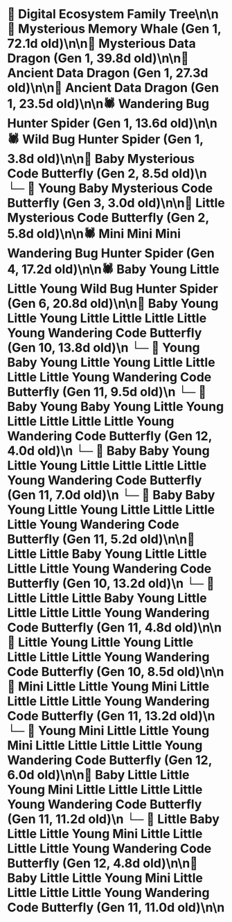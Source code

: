 # 🌳 Digital Ecosystem Family Tree\n\n🐋 Mysterious Memory Whale (Gen 1, 72.1d old)\n\n🐉 Mysterious Data Dragon (Gen 1, 39.8d old)\n\n🐉 Ancient Data Dragon (Gen 1, 27.3d old)\n\n🐉 Ancient Data Dragon (Gen 1, 23.5d old)\n\n🕷️ Wandering Bug Hunter Spider (Gen 1, 13.6d old)\n\n🕷️ Wild Bug Hunter Spider (Gen 1, 3.8d old)\n\n🦋 Baby Mysterious Code Butterfly (Gen 2, 8.5d old)\n  └─ 🦋 Young Baby Mysterious Code Butterfly (Gen 3, 3.0d old)\n\n🦋 Little Mysterious Code Butterfly (Gen 2, 5.8d old)\n\n🕷️ Mini Mini Mini Wandering Bug Hunter Spider (Gen 4, 17.2d old)\n\n🕷️ Baby Young Little Little Young Wild Bug Hunter Spider (Gen 6, 20.8d old)\n\n🦋 Baby Young Little Young Little Little Little Little Young Wandering Code Butterfly (Gen 10, 13.8d old)\n  └─ 🦋 Young Baby Young Little Young Little Little Little Little Young Wandering Code Butterfly (Gen 11, 9.5d old)\n    └─ 🦋 Baby Young Baby Young Little Young Little Little Little Little Young Wandering Code Butterfly (Gen 12, 4.0d old)\n  └─ 🦋 Baby Baby Young Little Young Little Little Little Little Young Wandering Code Butterfly (Gen 11, 7.0d old)\n  └─ 🦋 Baby Baby Young Little Young Little Little Little Little Young Wandering Code Butterfly (Gen 11, 5.2d old)\n\n🦋 Little Little Baby Young Little Little Little Little Young Wandering Code Butterfly (Gen 10, 13.2d old)\n  └─ 🦋 Little Little Little Baby Young Little Little Little Little Young Wandering Code Butterfly (Gen 11, 4.8d old)\n\n🦋 Little Young Little Young Little Little Little Little Young Wandering Code Butterfly (Gen 10, 8.5d old)\n\n🦋 Mini Little Little Young Mini Little Little Little Little Young Wandering Code Butterfly (Gen 11, 13.2d old)\n  └─ 🦋 Young Mini Little Little Young Mini Little Little Little Little Young Wandering Code Butterfly (Gen 12, 6.0d old)\n\n🦋 Baby Little Little Young Mini Little Little Little Little Young Wandering Code Butterfly (Gen 11, 11.2d old)\n  └─ 🦋 Little Baby Little Little Young Mini Little Little Little Little Young Wandering Code Butterfly (Gen 12, 4.8d old)\n\n🦋 Baby Little Little Young Mini Little Little Little Little Young Wandering Code Butterfly (Gen 11, 11.0d old)\n\n